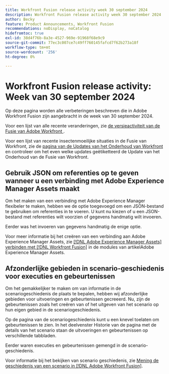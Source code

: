 ```yaml
---
title: Workfront Fusion release activity week 30 september 2024
description: Workfront Fusion release activity week 30 september 2024
author: Becky
feature: Product Announcements, Workfront Fusion
recommendations: noDisplay, noCatalog
hidefromtoc: true
exl-id: 38d4f76b-8a3e-4527-969e-91968f68e9c9
source-git-commit: 77ec3c007ce7c49ff760145fafcd7f62b273a18f
workflow-type: tm+mt
source-wordcount: '256'
ht-degree: 0%

---
```


# Workfront Fusion release activity: Week van 30 september 2024

Op deze pagina worden alle verbeteringen beschreven die in Adobe Workfront Fusion zijn aangebracht in de week van 30 september 2024.

Voor een lijst van alle recente veranderingen, zie [ de versieactiviteit van de Fusie van Adobe Workfront ](/help/workfront-fusion/fusion-product-releases/fusion-release-activity.md).

Voor een lijst van recente insectenmoeilijke situaties in de Fusie van Workfront, zie de [ pagina van de Updates van het Onderhoud van Workfront ](https://experienceleague.adobe.com/docs/workfront-known-issues/releases/current-updates.html) en controleer om het even welke updates geëtiketteerd de Update van het Onderhoud van de Fusie van Workfront.

## Gebruik JSON om referenties op te geven wanneer u een verbinding met Adobe Experience Manager Assets maakt

Om het maken van een verbinding met Adobe Experience Manager flexibeler te maken, hebben we de optie toegevoegd om een JSON-bestand te gebruiken om referenties in te voeren. U kunt nu kiezen of u een JSON-bestand met referenties wilt voorzien of gegevens handmatig wilt invoeren.

Eerder was het invoeren van gegevens handmatig de enige optie.

Voor meer informatie bij het creëren van een verbinding aan Adobe Experience Manager Assets, zie [  [!DNL Adobe Experience Manager Assets]  verbinden met  [!DNL Workfront Fusion]](/help/workfront-fusion/references/apps-and-modules/adobe-connectors/aem-assets-modules.md#connect-adobe-experience-manager-assets-to-workfront-fusion) in de modules van artikelAdobe Experience Manager Assets.

## Afzonderlijke gebieden in scenario-geschiedenis voor executies en gebeurtenissen

Om het gemakkelijker te maken om van informatie in de scenariogeschiedenis de plaats te bepalen, hebben wij afzonderlijke gebieden voor uitvoeringen en gebeurtenissen gecreeerd. Nu, zijn de gebeurtenissen zoals het creëren van of het uitgeven van het scenario op hun eigen gebied in de scenariogeschiedenis.

Op de pagina van de scenariogeschiedenis kunt u een knevel toelaten om gebeurtenissen te zien. In het deelvenster Historie van de pagina met de details van het scenario staan de uitvoeringen en gebeurtenissen op verschillende tabbladen.

Eerder waren executies en gebeurtenissen gemengd in de scenario-geschiedenis.

Voor informatie bij het bekijken van scenario geschiedenis, zie [ Mening de geschiedenis van een scenario in  [!DNL Adobe Workfront Fusion]](/help/workfront-fusion/manage-scenarios/view-scenario-execution-history.md).
